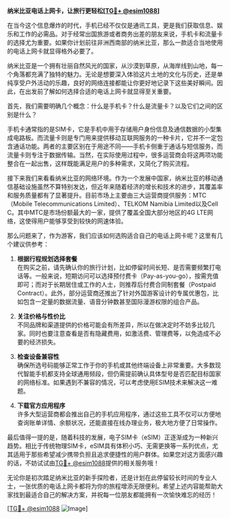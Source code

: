 **纳米比亚电话上网卡，让旅行更轻松[[TG💪+ @esim1088](https://t.me/s/esim1088)]**

在当今这个信息爆炸的时代，手机已经不仅仅是通讯工具，更是我们获取信息、娱乐和工作的必需品。对于经常出国旅游或者商务出差的朋友来说，手机卡和流量卡的选择尤为重要。如果你计划前往非洲西南部的纳米比亚，那么一款适合当地使用的电话上网卡就显得格外必要了。

纳米比亚是一个拥有壮丽自然风光的国家，从沙漠到草原，从海岸线到山地，每一个角落都充满了独特的魅力。无论是想要深入体验这片土地的文化与历史，还是单纯享受户外活动的乐趣，良好的网络连接都能让你更好地记录下这些美好瞬间。因此，在出发前了解如何选择合适的电话上网卡就显得至关重要。

首先，我们需要明确几个概念：什么是手机卡？什么是流量卡？以及它们之间的区别是什么？

手机卡通常指的是SIM卡，它是手机中用于存储用户身份信息及通信数据的小型集成电路板。而流量卡则是专门用来提供移动互联网服务的一种卡片，它并不一定包含通话功能。两者的主要区别在于用途不同——手机卡侧重于通话与短信服务，而流量卡则专注于数据传输。当然，在实际使用过程中，很多运营商会将这两项功能整合在一起出售，这样既能满足用户的多种需求，又简化了购买流程。

接下来我们来看看纳米比亚的网络环境。作为一个发展中国家，纳米比亚的移动通信基础设施虽然不算特别发达，但近年来随着经济的增长和技术的进步，其覆盖率和服务质量都有了显著提升。目前市场上主要由三大运营商提供服务：MTC（Mobile Telecommunications Limited）、TELKOM Namibia Limited以及Cell C。其中MTC是市场份额最大的一家，提供了覆盖全国大部分地区的4G LTE网络，这使得用户能够享受到较快的网速体验。

那么问题来了，作为游客，我们应该如何选购适合自己的电话上网卡呢？这里有几个建议供参考：

1. **根据行程规划选择套餐**  
   在购买之前，请先确认你的旅行计划，比如停留时间长短、是否需要频繁打电话等。一般来说，短期访问可以选择预付费卡（Pay-as-you-go），按需充值即可；而对于长期居住或工作的人士，则推荐后付费合同制套餐（Postpaid Contract）。此外，部分运营商还推出了针对外国游客设计的专属优惠包，比如包含一定量的数据流量、语音分钟数甚至国际漫游权限的组合产品。

2. **关注价格与性价比**  
   不同品牌和渠道提供的价格可能会有所差异，所以在做决定时不妨多比较几家。同时也要注意查看是否有隐藏费用，如激活费、管理费等，以免造成不必要的经济损失。

3. **检查设备兼容性**  
   确保所选号码能够正常工作于你的手机或其他终端设备上非常重要。大多数现代智能手机都支持全球通用频段，但仍需提前确认具体型号是否匹配目标国家的网络标准。如果遇到不兼容的情况，可以考虑使用ESIM技术来解决这一难题。

4. **下载官方应用程序**  
   许多大型运营商都会推出自己的手机应用程序，通过这些工具不仅可以方便地查询账单详情、余额状况，还能直接在线办理业务，极大地方便了日常操作。

最后值得一提的是，随着科技的发展，电子SIM卡（eSIM）正逐渐成为一种新兴趋势。相比于传统物理SIM卡，eSIM具有体积小巧、无需更换等一系列优点，尤其适用于那些希望减少携带负担且追求便捷性的用户群体。如果您对这方面感兴趣的话，不妨试试由[TG💪+ @esim1088](https://t.me/s/esim1088)提供的相关服务哦！

无论你是初次踏足纳米比亚的新手探险者，还是计划在此停留较长时间的专业人士，一张优质的电话上网卡都将为你的旅程增添无限便利。希望上述内容能帮助大家找到最适合自己的解决方案，并祝每一位朋友都能拥有一次愉快难忘的经历！

[[TG💪+ @esim1088](https://t.me/s/esim1088) ![Image](https://i.postimg.cc/4NQfJmqS/Snipaste-2025-05-13-00-14-12.png)]